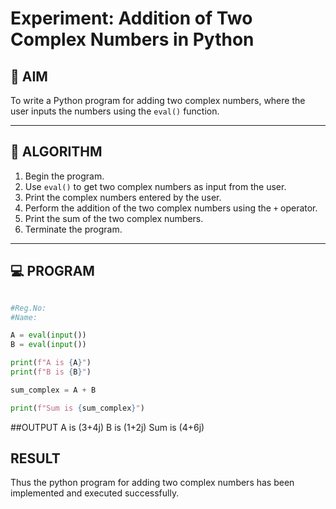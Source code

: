 # Experiment: Addition of Two Complex Numbers in Python

## 🧠 AIM

To write a Python program for adding two complex numbers, where the user inputs the numbers using the `eval()` function.

---

## 📝 ALGORITHM

1. Begin the program.
2. Use `eval()` to get two complex numbers as input from the user.
3. Print the complex numbers entered by the user.
4. Perform the addition of the two complex numbers using the `+` operator.
5. Print the sum of the two complex numbers.
6. Terminate the program.

---

## 💻 PROGRAM

```python

#Reg.No:
#Name:

A = eval(input())
B = eval(input())

print(f"A is {A}")
print(f"B is {B}")

sum_complex = A + B

print(f"Sum is {sum_complex}")
```
##OUTPUT
A is (3+4j)
B is (1+2j)
Sum is (4+6j)

## RESULT
Thus the python program for  adding two complex numbers has been implemented and executed successfully.



